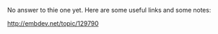 No answer to thie one yet. Here are some useful links and some notes:

http://embdev.net/topic/129790
